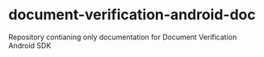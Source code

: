 # document-verification-android-doc
Repository contianing only documentation for Document Verification Android SDK
